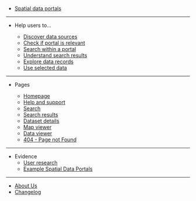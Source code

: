 - [Spatial data portals](main-content/introduction)

---

- Help users to...
  
  - [Discover data sources](main-content/stage-1)
  - [Check if portal is relevant](main-content/check-if-relevant)
  - [Search within a portal](main-content/stage-2)
  - [Understand search results](main-content/stage-3)
  - [Explore data records](main-content/stage-4)
  - [Use selected data](main-content/stage-5)

---

- Pages

  - [Homepage](#)
  - [Help and support](#)
  - [Search](#)
  - [Search results](#)
  - [Dataset details](#)
  - [Map viewer](#)
  - [Data viewer](#)
  - [404 - Page not Found](#)

---

- Evidence
  - [User research](#)
  - [Example Spatial Data Portals](appendices/portal-examples.md)
  
---

- [About Us](other/about-us.md)
- [Changelog](other/changelog.md)
